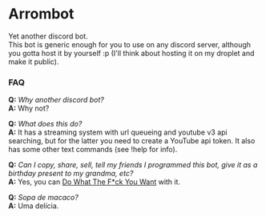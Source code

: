 # Arrombot

Yet another discord bot.  
This bot is generic enough for you to use on any discord server, although you gotta host it by yourself :p (I'll think about hosting it on my droplet and make it public).

### FAQ

**Q:** _Why another discord bot?_  
**A:** Why not?

**Q:** _What does this do?_  
**A:** It has a streaming system with url queueing and youtube v3 api searching, but for the latter you need to create a YouTube api token. It also has some other text commands (see !help for info).

**Q:** _Can I copy, share, sell, tell my friends I programmed this bot, give it as a birthday present to my grandma, etc?_  
**A:** Yes, you can [Do What The F*ck You Want](LICENSE) with it.

**Q:** _Sopa de macaco?_  
**A:** Uma delícia.
